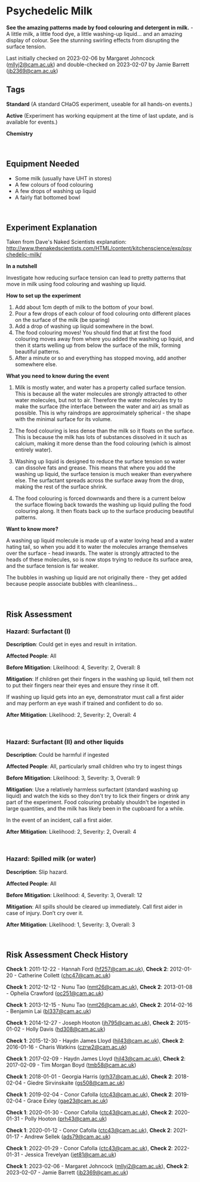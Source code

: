 # Psychedelic Milk

**See the amazing patterns made by food colouring and detergent in milk.** - A little milk, a little food dye, a little washing-up liquid... and an amazing display of colour. See the stunning swirling effects from disrupting the surface tension.

Last initially checked on 2023-02-06 by Margaret Johncock (mllyj2@cam.ac.uk) and double-checked on 2023-02-07 by Jamie Barrett (jb2369@cam.ac.uk)

## Tags
<!--- Start Tags (DO NOT REMOVE THIS COMMENT) --->

**Standard** (A standard CHaOS experiment, useable for all hands-on events.)

**Active** (Experiment has working equipment at the time of last update, and is available for events.)

**Chemistry**
<!--- End Tags (DO NOT REMOVE THIS COMMENT) --->

<br/>

## Equipment Needed 
- Some milk (usually have UHT in stores)
- A few colours of food colouring
- A few drops of washing up liquid
- A fairly flat bottomed bowl

<br/>

## Experiment Explanation 

Taken from Dave's Naked Scientists explanation: http://www.thenakedscientists.com/HTML/content/kitchenscience/exp/psychedelic-milk/

**In a nutshell** 

Investigate how reducing surface tension can lead to pretty patterns that move in milk using food colouring and washing up liquid.

**How to set up the experiment** 

1) Add about 1cm depth of milk to the bottom of your bowl.
2) Pour a few drops of each colour of food colouring onto different places on the surface of the milk (be sparing)
3) Add a drop of washing up liquid somewhere in the bowl.
4) The food colouring moves! You should find that at first the food colouring moves away from where you added the washing up liquid, and then it starts welling up from below the surface of the milk, forming beautiful patterns.
5) After a minute or so and everything has stopped moving, add another somewhere else.

**What you need to know during the event**

1) Milk is mostly water, and water has a property called surface tension. This is because all the water molecules are strongly attracted to other water molecules, but not to air. Therefore the water molecules try to make the surface (the interface between the water and air) as small as possible. This is why raindrops are approximately spherical - the shape with the minimal surface for its volume.

2) The food colouring is less dense than the milk so it floats on the surface. This is because the milk has lots of substances dissolved in it such as calcium, making it more dense than the food colouring (which is almost entirely water). 

3) Washing up liquid is designed to reduce the surface tension so water can dissolve fats and grease. This means that where you add the washing up liquid, the surface tension is much weaker than everywhere else. The surfactant spreads across the surface away from the drop, making the rest of the surface shrink.

4) The food colouring is forced downwards and there is a current below the surface flowing back towards the washing up liquid pulling the food colouring along. It then floats back up to the surface producing beautiful patterns.

**Want to know more?**

A washing up liquid molecule is made up of a water loving head and a water hating tail, so when you add it to water the molecules arrange themselves over the surface - head inwards. The water is strongly attracted to the heads of these molecules, so is now stops trying to reduce its surface area, and the surface tension is far weaker.

The bubbles in washing up liquid are not originally there - they get added because people associate bubbles with cleanliness...

<br/>

## Risk Assessment

### **Hazard**: Surfactant (I)

**Description**: Could get in eyes and result in irritation.

**Affected People**: All

**Before Mitigation**: Likelihood: 4, Severity: 2, Overall: 8

**Mitigation**: If children get their fingers in the washing up liquid, tell them not to put their fingers near their eyes and ensure they rinse it off.

If washing up liquid gets into an eye, demonstrator must call a first aider and may perform an eye wash if trained and confident to do so.

**After Mitigation**: Likelihood: 2, Severity: 2, Overall: 4

<br/>

### **Hazard**: Surfactant (II) and other liquids

**Description**: Could be harmful if ingested

**Affected People**: All, particularly small children who try to ingest things

**Before Mitigation**: Likelihood: 3, Severity: 3, Overall: 9

**Mitigation**: Use a relatively harmless surfactant (standard washing up liquid) and watch the kids so they don't try to lick their fingers or drink any part of the experiment.  Food colouring probably shouldn't be ingested in large quantities, and the milk has likely been in the cupboard for a while.

In the event of an incident, call a first aider.

**After Mitigation**: Likelihood: 2, Severity: 2, Overall: 4

<br/>

### **Hazard**: Spilled milk (or water)

**Description**: Slip hazard.

**Affected People**: All

**Before Mitigation**: Likelihood: 4, Severity: 3, Overall: 12

**Mitigation**: All spills should be cleared up immediately. Call first aider in case of injury. Don’t cry over it.

**After Mitigation**: Likelihood: 1, Severity: 3, Overall: 3

<br/>

## Risk Assessment Check History 

**Check 1**: 2011-12-22 - Hannah Ford (hf257@cam.ac.uk), **Check 2**: 2012-01-20 - Catherine Collett (chc47@cam.ac.uk)

**Check 1**: 2012-12-12 - Nunu Tao (nmt26@cam.ac.uk), **Check 2**: 2013-01-08 - Ophelia Crawford (oc251@cam.ac.uk)

**Check 1**: 2013-12-15 - Nunu Tao (nmt26@cam.ac.uk), **Check 2**: 2014-02-16 - Benjamin Lai (bl337@cam.ac.uk)

**Check 1**: 2014-12-27 - Joseph Hooton (jh795@cam.ac.uk), **Check 2**: 2015-01-02 - Holly Davis (hd308@cam.ac.uk)

**Check 1**: 2015-12-30 - Haydn James Lloyd (hjl43@cam.ac.uk), **Check 2**: 2016-01-16 - Charis Watkins (czrw2@cam.ac.uk)

**Check 1**: 2017-02-09 - Haydn James Lloyd (hjl43@cam.ac.uk), **Check 2**: 2017-02-09 - Tim Morgan Boyd (tmb58@cam.ac.uk)

**Check 1**: 2018-01-01 - Georgia Harris (grh37@cam.ac.uk), **Check 2**: 2018-02-04 - Giedre Sirvinskaite (gs508@cam.ac.uk)

**Check 1**: 2019-02-04 - Conor Cafolla (ctc43@cam.ac.uk), **Check 2**: 2019-02-04 - Grace Exley (gae23@cam.ac.uk)

**Check 1**: 2020-01-30 - Conor Cafolla (ctc43@cam.ac.uk), **Check 2**: 2020-01-31 - Polly Hooton (prh43@cam.ac.uk)

**Check 1**: 2020-01-12 - Conor Cafolla (ctc43@cam.ac.uk), **Check 2**: 2021-01-17 - Andrew Sellek (ads79@cam.ac.uk)

**Check 1**: 2022-01-29 - Conor Cafolla (ctc43@cam.ac.uk), **Check 2**: 2022-01-31 - Jessica Trevelyan (jet81@cam.ac.uk)

**Check 1**: 2023-02-06 - Margaret Johncock (mllyj2@cam.ac.uk), **Check 2**: 2023-02-07 - Jamie Barrett (jb2369@cam.ac.uk)
